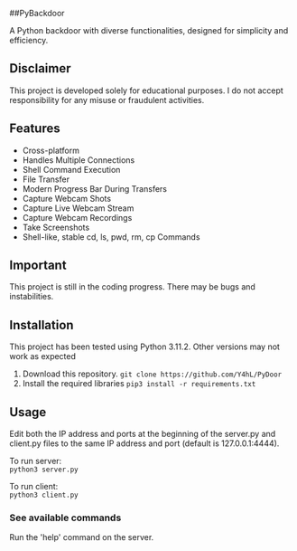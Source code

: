 ##PyBackdoor

A Python backdoor with diverse functionalities, designed for simplicity and efficiency.


## Disclaimer  

This project is developed solely for educational purposes. I do not accept responsibility for any misuse or fraudulent activities.


## Features  
  
* Cross-platform
* Handles Multiple Connections
* Shell Command Execution
* File Transfer
* Modern Progress Bar During Transfers
* Capture Webcam Shots
* Capture Live Webcam Stream
* Capture Webcam Recordings
* Take Screenshots    
* Shell-like, stable cd, ls, pwd, rm, cp Commands


## Important

This project is still in the coding progress. There may be bugs and instabilities.


## Installation  
  
This project has been tested using Python 3.11.2. Other versions may not work as expected
  
1. Download this repository. `git clone https://github.com/Y4hL/PyDoor`  
2. Install the required libraries `pip3 install -r requirements.txt`  
  

## Usage  
  
Edit both the IP address and ports at the beginning of the server.py and client.py files to the same IP address and port (default is 127.0.0.1:4444).

To run server:  
`python3 server.py`  
  
To run client:  
`python3 client.py`   
  

### See available commands  
  
Run the 'help' command on the server.
